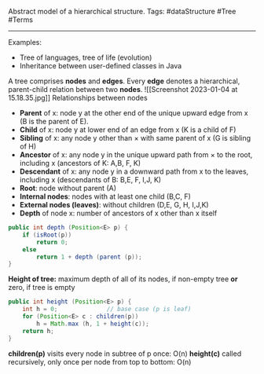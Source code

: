Abstract model of a hierarchical structure.
Tags: #dataStructure #Tree #Terms
___

Examples:
- Tree of languages, tree of life (evolution)
- Inheritance between user-defined classes in Java

A tree comprises **nodes** and **edges**.
Every **edge** denotes a hierarchical, parent-child relation between two **nodes**.
![[Screenshot 2023-01-04 at 15.18.35.jpg]]
Relationships between nodes
- **Parent** of x: node y at the other end of the unique upward edge from x (B is the parent of E).
- **Child** of x: node y at lower end of an edge from x (K is a child of F)
- **Sibling** of x: any node y other than × with same parent of x (G is sibling of H)
- **Ancestor** of x: any node y in the unique upward path from × to the root, including x (ancestors of K: A,B, F, K)
- **Descendant** of x: any node y in a downward path from x to the leaves, including x (descendants of B: B,E, F, I,J, K)
- **Root**: node without parent (A)
- **Internal nodes**: nodes with at least one child (B,C, F)
- **External nodes (leaves)**: without children (D,E, G, H, I,J,K)
- **Depth** of node x: number of ancestors of x other than x itself
```java
public int depth (Position<E> p) {
	if (isRoot(p))
		return 0;
	else
		return 1 + depth (parent (p));
}
```

**Height of tree:**
	maximum depth of all of its nodes, if non-empty tree **or** zero, if tree is empty

```java
public int height (Position<E> p) {
	int h = 0;              // base case (p is leaf)
	for (Position<E> c : children(p))
		h = Math.max (h, 1 + height(c));
	return h;
}
```

**children(p)** visits every node in subtree of p once: O(n) **height(c)** called recursively, only once per node from top to bottom: O(n)